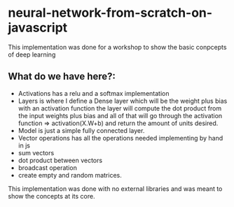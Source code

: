 # neural-network-from-scratch-on-javascript

This implementation was done for a workshop to show the basic conpcepts of deep learning

## What do we have here?:
  - Activations has a relu and a softmax implementation
  - Layers is where I define a Dense layer which will be the weight plus bias with an activation function the layer will compute the
  dot product from the input weights plus bias and all of that will go through the activation function => activation(X.W+b) and return the
  amount of units desired.
  - Model is just a simple fully connected layer.
  - Vector operations has all the operations needed implementing by hand in js
   - sum vectors
   - dot product between vectors
   - broadcast operation
   - create empty and random matrices.

This implementation was done with no external libraries and was meant to show the concepts at its core.
